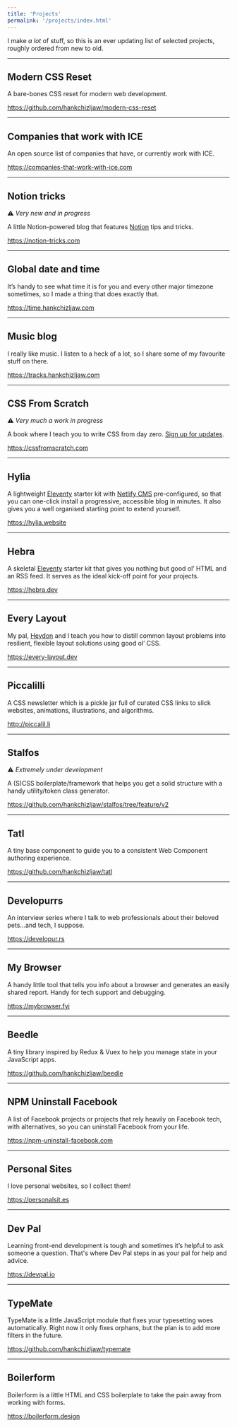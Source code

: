 ```yaml
---
title: 'Projects'
permalink: '/projects/index.html'
---
```


I make _a lot_ of stuff, so this is an ever updating list of selected projects, roughly ordered from new to old.

***

## Modern CSS Reset 

A bare-bones CSS reset for modern web development.

<https://github.com/hankchizljaw/modern-css-reset>

***

## Companies that work with ICE

An open source list of companies that have, or currently work with ICE.

<https://companies-that-work-with-ice.com>

***

## Notion tricks 

⚠️ *Very new and in progress*

A little Notion-powered blog that features [Notion](https://notion.so) tips and tricks.

<https://notion-tricks.com>

***

## Global date and time

It’s handy to see what time it is for you and every other major timezone sometimes, so I made a thing that does exactly that.

<https://time.hankchizljaw.com>

***

## Music blog

I really like music. I listen to a heck of a lot, so I share some of my favourite stuff on there.

<https://tracks.hankchizljaw.com>

***

## CSS From Scratch

⚠️ _Very much a work in progress_

A book where I teach you to write CSS from day zero. [Sign up for updates](https://www.producthunt.com/upcoming/css-from-scratch).

<https://cssfromscratch.com>

***

## Hylia 

A lightweight [Eleventy](https://11ty.io/) starter kit with [Netlify CMS](https://www.netlifycms.org/) pre-configured, so that you can one-click install a progressive, accessible blog in minutes. It also gives you a well organised starting point to extend yourself.

<https://hylia.website>

***

## Hebra

A skeletal [Eleventy](https://11ty.io/) starter kit that gives you nothing but good ol’ HTML and an RSS feed. It serves as the ideal kick-off point for your projects.

<https://hebra.dev>

***

## Every Layout

My pal, [Heydon](https://twitter.com/heydonworks) and I teach you how to distill common layout problems into resilient, flexible layout solutions using good ol’ CSS. 

<https://every-layout.dev>

***

## Piccalilli 

A CSS newsletter which is a pickle jar full of curated CSS links to slick websites, animations, illustrations, and algorithms.

<http://piccalil.li>

***

## Stalfos 

⚠️ _Extremely under development_

A (S)CSS boilerplate/framework that helps you get a solid structure with a handy utility/token class generator.

<https://github.com/hankchizljaw/stalfos/tree/feature/v2>

***

## Tatl

A tiny base component to guide you to a consistent Web Component authoring experience.

<https://github.com/hankchizljaw/tatl>

***

## Developurrs

An interview series where I talk to web professionals about their beloved pets...and tech, I suppose.

<https://developur.rs>

***

## My Browser

A handy little tool that tells you info about a browser and generates an easily shared report. Handy for tech support and debugging.

<https://mybrowser.fyi>

***

## Beedle 

A tiny library inspired by Redux & Vuex to help you manage state in your JavaScript apps.

<https://github.com/hankchizljaw/beedle>

***

## NPM Uninstall Facebook

A list of Facebook projects or projects that rely heavily on Facebook tech, with alternatives, so you can uninstall Facebook from your life.

<https://npm-uninstall-facebook.com>

***

## Personal Sites

I love personal websites, so I collect them! 

<https://personalsit.es>

***

## Dev Pal

Learning front-end development is tough and sometimes it’s helpful to ask someone a question. That's where Dev Pal steps in as your pal for help and advice.

<https://devpal.io>

***

## TypeMate

TypeMate is a little JavaScript module that fixes your typesetting woes automatically. Right now it only fixes orphans, but the plan is to add more filters in the future.

<https://github.com/hankchizljaw/typemate>

***

## Boilerform

Boilerform is a little HTML and CSS boilerplate to take the pain away from working with forms.

<https://boilerform.design>


